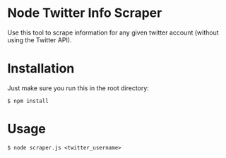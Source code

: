 Node Twitter Info Scraper
===================

Use this tool to scrape information for any given twitter account (without using the Twitter API).

# Installation
Just make sure you run this in the root directory:
```
$ npm install
```
# Usage
```
$ node scraper.js <twitter_username>
```
